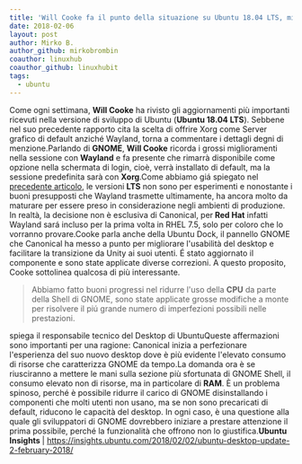 ```yaml
---
title: 'Will Cooke fa il punto della situazione su Ubuntu 18.04 LTS, migliorano anche le prestazioni di GNOME'
date: 2018-02-06
layout: post
author: Mirko B.
author_github: mirkobrombin
coauthor: linuxhub
coauthor_github: linuxhubit
tags:
  - ubuntu
---
```

Come ogni settimana, <strong>Will Cooke</strong> ha rivisto gli aggiornamenti più importanti ricevuti nella versione di sviluppo di Ubuntu (<strong>Ubuntu 18.04 LTS</strong>). Sebbene nel suo precedente rapporto cita la scelta di offrire Xorg come Server grafico di default anziché Wayland, torna a commentare i dettagli degni di menzione.Parlando di <strong>GNOME</strong>, <strong>Will Cooke</strong> ricorda i grossi miglioramenti nella sessione con <strong>Wayland</strong> e fa presente che rimarrà disponibile come opzione nella schermata di login, cioè, verrà installato di default, ma la sessione predefinita sarà con <strong>Xorg</strong>.Come abbiamo giá spiegato nel <a href="https://linuxhub.it/2018/01/29/perche-ubuntu-18-04-lts-utilizzera-xorg-default-non-wayland/">precedente articolo</a>, le versioni <strong>LTS</strong> non sono per esperimenti e nonostante i buoni presupposti che Wayland trasmette ultimamente, ha ancora molto da maturare per essere preso in considerazione negli ambienti di produzione. In realtà, la decisione non è esclusiva di Canonical, per<strong> Red Hat</strong> infatti Wayland sará incluso per la prima volta in RHEL 7.5, solo per coloro che  lo vorranno provare.Cooke parla anche della Ubuntu Dock, il pannello GNOME che Canonical ha messo a punto per migliorare l'usabilità del desktop e facilitare la transizione da Unity ai suoi utenti. É stato aggiornato il componente e sono state applicate diverse correzioni. A questo proposito, Cooke sottolinea qualcosa di più interessante.<blockquote>Abbiamo fatto buoni progressi nel ridurre l'uso della <strong>CPU</strong> da parte della Shell di GNOME, sono state applicate grosse modifiche a monte per risolvere il piú grande numero di imperfezioni possibili nelle prestazioni.</blockquote>spiega il responsabile tecnico del Desktop di UbuntuQueste affermazioni sono importanti per una ragione: Canonical inizia a perfezionare l'esperienza del suo nuovo desktop dove è più evidente l'elevato consumo di risorse che caratterizza GNOME da tempo.La domanda ora è se riusciranno a mettere le mani sulla sezione più sfortunata di GNOME Shell, il consumo elevato non di risorse, ma in particolare di <strong>RAM</strong>. È un problema spinoso, perché è possibile ridurre il carico di GNOME disinstallando i componenti che molti utenti non usano, ma se non sono precaricati di default, riducono le capacità del desktop. In ogni caso, è una questione alla quale gli sviluppatori di GNOME dovrebbero iniziare a prestare attenzione il prima possibile, perché la funzionalità che offrono non lo giustifica.<strong>Ubuntu Insights </strong>| <a href="https://insights.ubuntu.com/2018/02/02/ubuntu-desktop-update-2-february-2018/">https://insights.ubuntu.com/2018/02/02/ubuntu-desktop-update-2-february-2018/</a>